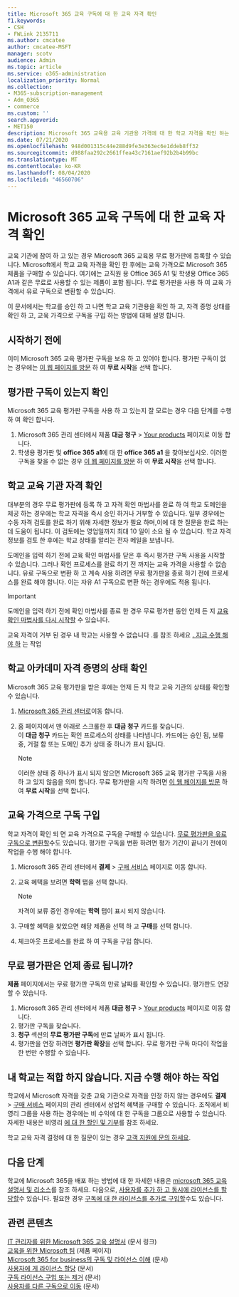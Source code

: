 ```yaml
---
title: Microsoft 365 교육 구독에 대 한 교육 자격 확인
f1.keywords:
- CSH
- FWLink 2135711
ms.author: cmcatee
author: cmcatee-MSFT
manager: scotv
audience: Admin
ms.topic: article
ms.service: o365-administration
localization_priority: Normal
ms.collection:
- M365-subscription-management
- Adm_O365
- commerce
ms.custom: ''
search.appverid:
- MET150
description: Microsoft 365 교육용 교육 기관용 가격에 대 한 학교 자격을 확인 하는 방법을 알아봅니다.
ms.date: 07/21/2020
ms.openlocfilehash: 948d001315c44e288d9fe3e363ec6e1ddeb8ff32
ms.sourcegitcommit: d988faa292c2661ffea43c7161aef92b2b4b99bc
ms.translationtype: MT
ms.contentlocale: ko-KR
ms.lasthandoff: 08/04/2020
ms.locfileid: "46560706"
---
```

# <a name="verify-academic-eligibility-for-microsoft-365-education-subscriptions"></a>Microsoft 365 교육 구독에 대 한 교육 자격 확인

교육 기관에 참여 하 고 있는 경우 Microsoft 365 교육용 무료 평가판에 등록할 수 있습니다. Microsoft에서 학교 교육 자격을 확인 한 후에는 교육 가격으로 Microsoft 365 제품을 구매할 수 있습니다. 여기에는 교직원 용 Office 365 A1 및 학생용 Office 365 A1과 같은 무료로 사용할 수 있는 제품이 포함 됩니다. 무료 평가판을 사용 하 여 교육 가격에서 유료 구독으로 변환할 수 있습니다.

이 문서에서는 학교를 승인 하 고 나면 학교 교육 기관용을 확인 하 고, 자격 증명 상태를 확인 하 고, 교육 가격으로 구독을 구입 하는 방법에 대해 설명 합니다.

## <a name="before-you-begin"></a>시작하기 전에

이미 Microsoft 365 교육 평가판 구독을 보유 하 고 있어야 합니다. 평가판 구독이 없는 경우에는 [이 웹 페이지를 방문](https://www.microsoft.com/microsoft-365/academic/compare-office-365-education-plans?activetab=tab%3aprimaryr1) 하 여 **무료 시작**을 선택 합니다.

## <a name="verify-that-you-have-a-trial-subscription"></a>평가판 구독이 있는지 확인

Microsoft 365 교육 평가판 구독을 사용 하 고 있는지 잘 모르는 경우 다음 단계를 수행 하 여 확인 합니다.

1. Microsoft 365 관리 센터에서 제품 **대금 청구** \> <a href="https://go.microsoft.com/fwlink/p/?linkid=842054" target="_blank">Your products</a> 페이지로 이동 합니다.
2. 학생용 평가판 및 **office 365 a1**에 대 한 **office 365 a1** 을 찾아보십시오. 이러한 구독을 찾을 수 없는 경우 [이 웹 페이지를 방문](https://www.microsoft.com/microsoft-365/academic/compare-office-365-education-plans?activetab=tab%3aprimaryr1) 하 여 **무료 시작**을 선택 합니다.

## <a name="verify-your-schools-academic-eligibility"></a>학교 교육 기관 자격 확인

대부분의 경우 무료 평가판에 등록 하 고 자격 확인 마법사를 완료 하 여 학교 도메인을 제공 하는 경우에는 학교 자격을 즉시 승인 하거나 거부할 수 있습니다. 일부 경우에는 수동 자격 검토를 완료 하기 위해 자세한 정보가 필요 하며,이에 대 한 질문을 완료 하는 데 도움이 됩니다. 이 검토에는 영업일까지 최대 10 일이 소요 될 수 있습니다. 학교 자격 정보를 검토 한 후에는 학교 상태를 알리는 전자 메일을 보냅니다.

도메인을 입력 하기 전에 교육 확인 마법사를 닫은 후 즉시 평가판 구독 사용을 시작할 수 있습니다. 그러나 확인 프로세스를 완료 하기 전 까지는 교육 가격을 사용할 수 없습니다. 유료 구독으로 변환 하 고 계속 사용 하려면 무료 평가판을 종료 하기 전에 프로세스를 완료 해야 합니다. 이는 자유 A1 구독으로 변환 하는 경우에도 적용 됩니다.

> [!IMPORTANT]
> 도메인을 입력 하기 전에 확인 마법사를 종료 한 경우 무료 평가판 동안 언제 든 지 [교육 확인 마법사를 다시 시작할](https://go.microsoft.com/fwlink/p/?linkid=2135255) 수 있습니다.

교육 자격이 거부 된 경우 내 학교는 사용할 수 없습니다 .를 참조 하세요 [. 지금 수행 해야 하](#my-school-isnt-eligible-what-do-i-do-now) 는 작업

## <a name="check-the-status-of-your-schools-academic-eligibility"></a>학교 아카데미 자격 증명의 상태 확인

Microsoft 365 교육 평가판을 받은 후에는 언제 든 지 학교 교육 기관의 상태를 확인할 수 있습니다.

1. [Microsoft 365 관리 센터로](https://go.microsoft.com/fwlink/p/?linkid=2024339)이동 합니다.
2. 홈 페이지에서 맨 아래로 스크롤한 후 **대금 청구** 카드를 찾습니다. \
    이 **대금 청구** 카드는 확인 프로세스의 상태를 나타냅니다. 카드에는 승인 됨, 보류 중, 거절 함 또는 도메인 추가 상태 중 하나가 표시 됩니다.

    > [!NOTE]
    > 이러한 상태 중 하나가 표시 되지 않으면 Microsoft 365 교육 평가판 구독을 사용 하 고 있지 않음을 의미 합니다. 무료 평가판을 시작 하려면 [이 웹 페이지를 방문](https://www.microsoft.com/microsoft-365/academic/compare-office-365-education-plans?activetab=tab%3aprimaryr1) 하 여 **무료 시작**을 선택 합니다.

## <a name="buy-subscriptions-at-academic-prices"></a>교육 가격으로 구독 구입

학교 자격이 확인 되 면 교육 가격으로 구독을 구매할 수 있습니다. [무료 평가판을 유료 구독으로 변환할](https://docs.microsoft.com/microsoft-365/commerce/buy-a-subscription-from-your-free-trial)수도 있습니다. 평가판 구독을 변환 하려면 평가 기간이 끝나기 전에이 작업을 수행 해야 합니다.

1. Microsoft 365 관리 센터에서 **결제** \> <a href="https://go.microsoft.com/fwlink/p/?linkid=868433" target="_blank">구매 서비스</a> 페이지로 이동 합니다.
2. 교육 혜택을 보려면 **학력** 탭을 선택 합니다.

    > [!NOTE]
    > 자격이 보류 중인 경우에는 **학력** 탭이 표시 되지 않습니다.

3. 구매할 혜택을 찾았으면 해당 제품을 선택 하 고 **구매**를 선택 합니다.
4. 체크아웃 프로세스를 완료 하 여 구독을 구입 합니다.

## <a name="when-does-my-free-trial-end"></a>무료 평가판은 언제 종료 됩니까?

**제품** 페이지에서는 무료 평가판 구독의 만료 날짜를 확인할 수 있습니다. 평가판도 연장할 수 있습니다.

1. Microsoft 365 관리 센터에서 제품 **대금 청구** \> <a href="https://go.microsoft.com/fwlink/p/?linkid=842054" target="_blank">Your products</a> 페이지로 이동 합니다.
2. 평가판 구독을 찾습니다.
3. **청구** 섹션의 **무료 평가판 구독**에 만료 날짜가 표시 됩니다.
4. 평가판을 연장 하려면 **평가판 확장**을 선택 합니다. 무료 평가판 구독 마다이 작업을 한 번만 수행할 수 있습니다.

## <a name="my-school-isnt-eligible-what-do-i-do-now"></a>내 학교는 적합 하지 않습니다. 지금 수행 해야 하는 작업

학교에서 Microsoft 자격을 갖춘 교육 기관으로 자격을 인정 하지 않는 경우에도 **결제** \> <a href="https://go.microsoft.com/fwlink/p/?linkid=868433" target="_blank">구매 서비스</a> 페이지의 관리 센터에서 상업적 혜택을 구매할 수 있습니다. 조직에서 비영리 그룹을 사용 하는 경우에는 비 수익에 대 한 구독을 그룹으로 사용할 수 있습니다. 자세한 내용은 비영리 [에 대 한 할인 및 기부](https://www.microsoft.com/nonprofits/eligibility)를 참조 하세요.

학교 교육 자격 결정에 대 한 질문이 있는 경우 [고객 지원에 문의 하세요](../../admin/contact-support-for-business-products.md).

## <a name="next-steps"></a>다음 단계

학교에 Microsoft 365을 배포 하는 방법에 대 한 자세한 내용은 [microsoft 365 교육 설명서 및 리소스](https://docs.microsoft.com/microsoft-365/education/deploy/)를 참조 하세요. 다음으로, [사용자를 추가 하 고 동시에 라이선스를 할당할](../../admin/add-users/add-users.md)수 있습니다. 필요한 경우 [구독에 대 한 라이선스를 추가로 구입할](../licenses/buy-licenses.md)수도 있습니다.

## <a name="related-content"></a>관련 콘텐츠

[IT 관리자를 위한 Microsoft 365 교육 설명서](https://docs.microsoft.com/education/itadmins) (문서 링크) \
[교육을 위한 Microsoft 팀](https://microsoft.com/education/products/teams/default.aspx) (제품 페이지) \
[Microsoft 365 for business의 구독 및 라이선스 이해](../licenses/subscriptions-and-licenses.md) (문서) \
[사용자에 게 라이선스 할당](../../admin/manage/assign-licenses-to-users.md) (문서) \
[구독 라이선스 구입 또는 제거](../licenses/buy-licenses.md) (문서) \
[사용자를 다른 구독으로 이동](move-users-different-subscription.md) (문서)
